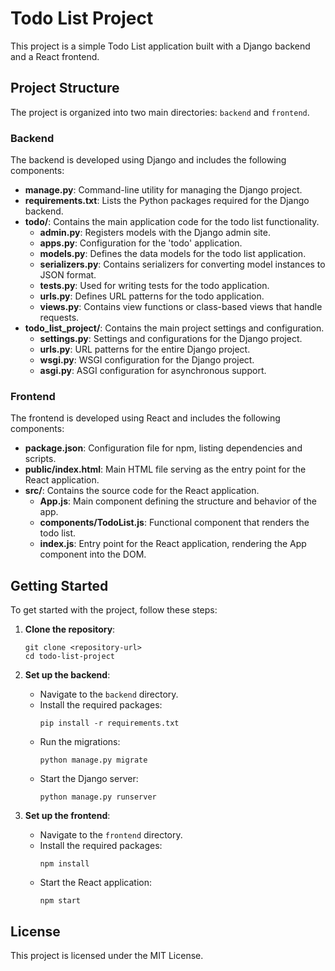 # Todo List Project

This project is a simple Todo List application built with a Django backend and a React frontend. 

## Project Structure

The project is organized into two main directories: `backend` and `frontend`.

### Backend

The backend is developed using Django and includes the following components:

- **manage.py**: Command-line utility for managing the Django project.
- **requirements.txt**: Lists the Python packages required for the Django backend.
- **todo/**: Contains the main application code for the todo list functionality.
  - **admin.py**: Registers models with the Django admin site.
  - **apps.py**: Configuration for the 'todo' application.
  - **models.py**: Defines the data models for the todo list application.
  - **serializers.py**: Contains serializers for converting model instances to JSON format.
  - **tests.py**: Used for writing tests for the todo application.
  - **urls.py**: Defines URL patterns for the todo application.
  - **views.py**: Contains view functions or class-based views that handle requests.
- **todo_list_project/**: Contains the main project settings and configuration.
  - **settings.py**: Settings and configurations for the Django project.
  - **urls.py**: URL patterns for the entire Django project.
  - **wsgi.py**: WSGI configuration for the Django project.
  - **asgi.py**: ASGI configuration for asynchronous support.

### Frontend

The frontend is developed using React and includes the following components:

- **package.json**: Configuration file for npm, listing dependencies and scripts.
- **public/index.html**: Main HTML file serving as the entry point for the React application.
- **src/**: Contains the source code for the React application.
  - **App.js**: Main component defining the structure and behavior of the app.
  - **components/TodoList.js**: Functional component that renders the todo list.
  - **index.js**: Entry point for the React application, rendering the App component into the DOM.

## Getting Started

To get started with the project, follow these steps:

1. **Clone the repository**:
   ```
   git clone <repository-url>
   cd todo-list-project
   ```

2. **Set up the backend**:
   - Navigate to the `backend` directory.
   - Install the required packages:
     ```
     pip install -r requirements.txt
     ```
   - Run the migrations:
     ```
     python manage.py migrate
     ```
   - Start the Django server:
     ```
     python manage.py runserver
     ```

3. **Set up the frontend**:
   - Navigate to the `frontend` directory.
   - Install the required packages:
     ```
     npm install
     ```
   - Start the React application:
     ```
     npm start
     ```

## License

This project is licensed under the MIT License.
